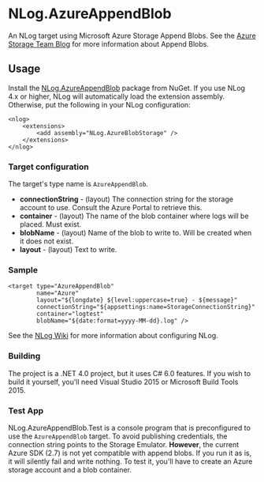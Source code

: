 # NLog.AzureAppendBlob
An NLog target using Microsoft Azure Storage Append Blobs. See the [Azure Storage Team Blog](http://blogs.msdn.com/b/windowsazurestorage/archive/2015/08/04/microsoft-azure-storage-release-append-blob-new-azure-file-service-features-and-client-side-encryption-general-availability.aspx) for more information about Append Blobs.

## Usage ##
Install the [NLog.AzureAppendBlob](https://www.nuget.org/packages/NLog.AzureAppendBlob/) package from NuGet. If you use NLog 4.x or higher, NLog will automatically load the extension assembly. Otherwise, put the following in your NLog configuration:

    <nlog>
        <extensions>
            <add assembly="NLog.AzureBlobStorage" />
        </extensions>
    </nlog>

### Target configuration ###
The target's type name is ``AzureAppendBlob``.

* **connectionString** - (layout) The connection string for the storage account to use. Consult the Azure Portal to retrieve this.
* **container** - (layout) The name of the blob container where logs will be placed. Must exist.
* **blobName** - (layout) Name of the blob to write to. Will be created when it does not exist.
* **layout** - (layout) Text to write.

### Sample ###
    <target type="AzureAppendBlob" 
            name="Azure" 
            layout="${longdate} ${level:uppercase=true} - ${message}" 
            connectionString="${appsettings:name=StorageConnectionString}" 
            container="logtest" 
            blobName="${date:format=yyyy-MM-dd}.log" />

See the [NLog Wiki](https://github.com/NLog/NLog) for more information about configuring NLog.

### Building ###
The project is a .NET 4.0 project, but it uses C# 6.0 features. If you wish to build it yourself, you'll need Visual Studio 2015 or Microsoft Build Tools 2015.

### Test App ###
NLog.AzureAppendBlob.Test is a console program that is preconfigured to use the ``AzureAppendBlob`` target. To avoid publishing credentials, the connection string points to the Storage Emulator. **However**, the current Azure SDK (2.7) is not yet compatible with append blobs. If you run it as is, it will silently fail and write nothing. To test it, you'll have to create an Azure storage account and a blob container.